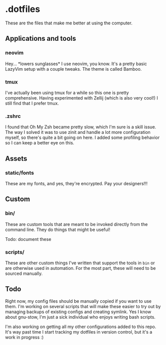 # .dotfiles

These are the files that make me better at using the computer.

## Applications and tools

### neovim

Hey... \*lowers sunglasses\* I use neovim, you know. It's a pretty basic LazyVim setup with a couple tweaks. The theme is called Bamboo.

### tmux

I've actually been using tmux for a while so this one is pretty comprehensive. Having experimented with Zellij (which is also very cool!) I still find that I prefer tmux.

### .zshrc

I found that Oh My Zsh became pretty slow, which I'm sure is a skill issue. The way I solved it was to use zinit and handle a lot more configuration myself, so there's quite a bit going on here. I added some profiling behavior so I can keep a better eye on this.

## Assets

### static/fonts

These are my fonts, and yes, they're encrypted. Pay your designers!!!

## Custom 

### bin/

These are custom tools that are meant to be invoked directly from the command line. They do things that might be useful!

Todo: document these

### scripts/

These are other custom things I've written that support the tools in `bin` or are otherwise used in automation. For the most part, these will need to be sourced manually.

## Todo

Right now, my config files should be manually copied if you want to use them. I'm working on several scripts that will make these easier to try out by managing backups of existing configs and creating symlink. Yes I know about gnu-stow, I'm just a sick individual who enjoys writing bash scripts.

I'm also working on getting all my other configurations added to this repo. It's way past time I start tracking my dotfiles in version control, but it's a work in progress :)

